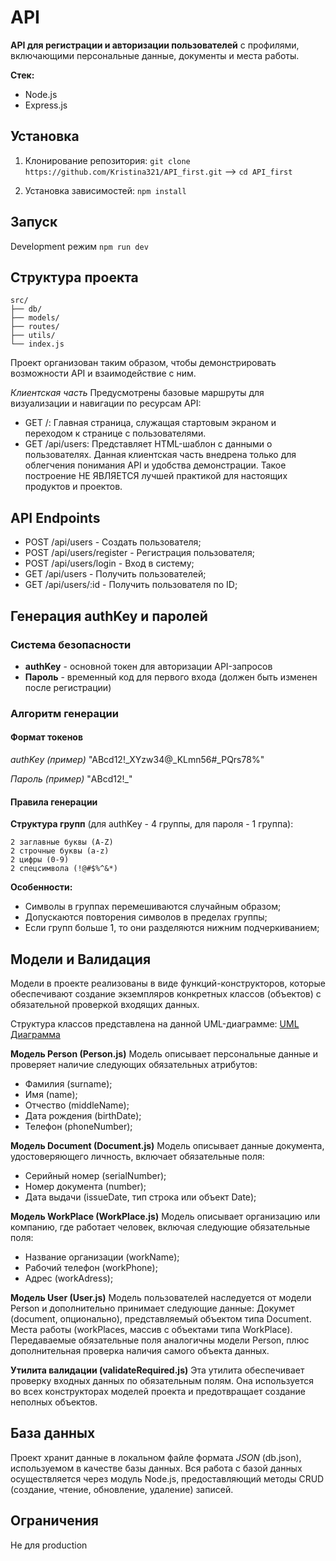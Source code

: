 # API

**API для регистрации и авторизации пользователей** с профилями, включающими персональные данные, документы и места работы.

**Стек:**
- Node.js
- Express.js

## Установка
1. Клонирование репозитория:
`git clone https://github.com/Kristina321/API_first.git` --> `cd API_first`

2. Установка зависимостей:
`npm install`

## Запуск
Development режим
`npm run dev`

## Структура проекта
```
src/
├── db/
├── models/
├── routes/
├── utils/
└── index.js
```
Проект организован таким образом, чтобы демонстрировать возможности API и взаимодействие с ним.

*Клиентская часть*
Предусмотрены базовые маршруты для визуализации и навигации по ресурсам API:
- GET /: Главная страница, служащая стартовым экраном и переходом к странице с пользователями.
- GET /api/users: Представляет HTML-шаблон с данными о пользователях.
Данная клиентская часть внедрена только для облегчения понимания API и удобства демонстрации. Такое построение НЕ ЯВЛЯЕТСЯ лучшей практикой для настоящих продуктов и проектов.

## API Endpoints

- POST /api/users - Создать пользователя;
- POST /api/users/register - Регистрация пользователя;
- POST /api/users/login - Вход в систему;
- GET	/api/users - Получить пользователей;
- GET	/api/users/:id - Получить пользователя по ID;

## Генерация authKey и паролей

### Система безопасности
- **authKey** - основной токен для авторизации API-запросов
- **Пароль** - временный код для первого входа (должен быть изменен после регистрации)

### Алгоритм генерации

#### Формат токенов

*authKey (пример)*
"ABcd12!_XYzw34@_KLmn56#_PQrs78%"

*Пароль (пример)*
"ABcd12!_"

#### Правила генерации
**Структура групп** (для authKey - 4 группы, для пароля - 1 группа):
```
2 заглавные буквы (A-Z)
2 строчные буквы (a-z)
2 цифры (0-9)
2 спецсимвола (!@#$%^&*)
```

**Особенности:**

- Символы в группах перемешиваются случайным образом;
- Допускаются повторения символов в пределах группы;
- Если групп больше 1, то они разделяются нижним подчеркиванием;

## Модели и Валидация
Модели в проекте реализованы в виде функций-конструкторов, которые обеспечивают создание экземпляров конкретных классов (объектов) с обязательной проверкой входящих данных.

Структура классов представлена на данной UML-диаграмме:
[UML Диаграмма](https://drive.google.com/file/d/113sJvCqz75YALSqaHsIa2gV9d0NNxNkC/view?usp=sharing)

**Модель Person (Person.js)**
Модель описывает персональные данные и проверяет наличие следующих обязательных атрибутов:
- Фамилия (surname);
- Имя (name);
- Отчество (middleName);
- Дата рождения (birthDate);
- Телефон (phoneNumber);

**Модель Document (Document.js)**
Модель описывает данные документа, удостоверяющего личность, включает обязательные поля:
- Серийный номер (serialNumber);
- Номер документа (number);
- Дата выдачи (issueDate, тип строка или объект Date);

**Модель WorkPlace (WorkPlace.js)**
Модель описывает организацию или компанию, где работает человек, включая следующие обязательные поля:
- Название организации (workName);
- Рабочий телефон (workPhone);
- Адрес (workAdress);

**Модель User (User.js)**
Модель пользователей наследуется от модели Person и дополнительно принимает следующие данные:
Докумет (document, опционально), представляемый объектом типа Document.
Места работы (workPlaces, массив с объектами типа WorkPlace).
Передаваемые обязательные поля аналогичны модели Person, плюс дополнительная проверка наличия самого объекта данных.

**Утилита валидации (validateRequired.js)**
Эта утилита обеспечивает проверку входных данных по обязательным полям. Она используется во всех конструкторах моделей проекта и предотвращает создание неполных объектов.

## База данных
Проект хранит данные в локальном файле формата *JSON* (db.json), используемом в качестве базы данных. Вся работа с базой данных осуществляется через модуль Node.js, предоставляющий методы CRUD (создание, чтение, обновление, удаление) записей.

## Ограничения
Не для production
